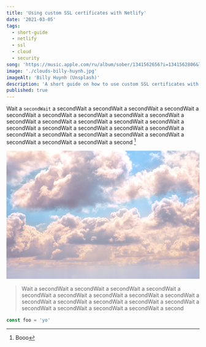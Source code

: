 ```yaml
---
title: 'Using custom SSL certificates with Netlify'
date: '2021-03-05'
tags:
  - short-guide
  - netlify
  - ssl
  - cloud
  - security
song: 'https://music.apple.com/ru/album/sober/1341562656?i=1341562806&l=en'
image: './clouds-billy-huynh.jpg'
imageAlt: 'Billy Huynh (Unsplash)'
description: 'A short guide on how to use custom SSL certificates with Netlify to improve security of your users in the cloud.'
published: true
---
```


Wait a `secondWait` a secondWait a secondWait a secondWait a secondWait a secondWait a secondWait a secondWait a secondWait a secondWait a secondWait a secondWait a secondWait a secondWait a secondWait a secondWait a secondWait a secondWait a secondWait a secondWait a secondWait a secondWait a secondWait a secondWait a secondWait a secondWait a secondWait a secondWait a second [^1]

![alt text](./clouds-billy-huynh.jpg)

> Wait a secondWait a secondWait a secondWait a secondWait a secondWait a secondWait a secondWait a secondWait a secondWait a secondWait a secondWait a secondWait a secondWait a secondWait a secondWait a secondWait a secondWait a secondWait a second

```javascript
const foo = 'yo'
```

[^1]: Booo
